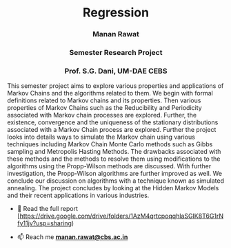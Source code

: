 <h1 align="center">Regression</h1>
<h3 align="center">Manan Rawat</h3>
<h3 align="center">Semester Research Project</h3>
<h3 align="center">Prof. S.G. Dani, UM-DAE CEBS</h3>

This semester project aims to explore various properties and applications of Markov Chains and the algorithms related to them. 
We begin with formal definitions related to Markov chains and its properties. Then various properties of Markov Chains such as the Reducibility and Periodicity associated with Markov chain processes are explored. Further, the existence, convergence and the uniqueness of the stationary distributions  associated with a Markov Chain process are explored. 
Further the project looks into details ways to simulate the Markov chain using various techniques including Markov Chain Monte Carlo methods such as Gibbs sampling and Metropolis Hasting Methods. The drawbacks associated with these methods and the methods to resolve them using modifications to the algorithms using the Propp-Wilson methods are discussed. With further investigation, the  Propp-Wilson algorithms are further improved as well. We conclude our discussion on algorithms with a technique known as simulated annealing. The project concludes by looking at the Hidden Markov Models and their recent applications in various industries.

- 📄 Read the full report [https://drive.google.com/drive/folders/1AzM4qrtcpoqqhlaSGIK8T6G1rNfy11jv?usp=sharing)


- 📫 Reach me **manan.rawat@cbs.ac.in**
